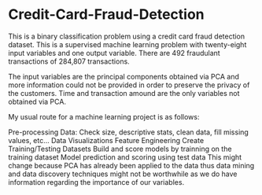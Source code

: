 # Credit-Card-Fraud-Detection


This is a binary classification problem using a credit card fraud detection dataset. This is a supervised machine learning problem with twenty-eight input variables and one output variable. There are 492 fraudulant transactions of 284,807 transactions.

The input variables are the principal components obtained via PCA and more information could not be provided in order to preserve the privacy of the customers. Time and transaction amound are the only variables not obtained via PCA.

My usual route for a machine learning project is as follows:

Pre-processing Data: Check size, descriptive stats, clean data, fill missing values, etc...
Data Visualizations
Feature Engineering
Create Training/Testing Datasets
Build and score models by trainning on the training dataset
Model prediction and scoring using test data
This might change because PCA has already been applied to the data thus data mining and data discovery techniques might not be worthwhile as we do have information regarding the importance of our variables.
